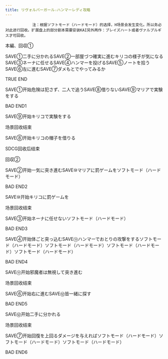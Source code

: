 ```yaml
---
title: リヴォルバーガール☆ハンマーレディ攻略
---
```


                注：根据ソフトモード（ハードモード）的选择，H场景会发生变化。所以务必对此进行回收。扩展盘上的部分剧本需要安装KAI另外两作：ブレイズハート或者ヴァルプルギス才可回收。

本編、回収①

SAVE①二手に分かれるSAVE②一部屋づつ確実に進むキリコの様子が気になるSAVE③ネーナに任せるSAVE④ハンマーを投げるSAVE⑤ノートを拾うSAVE⑥左に進むSAVE⑦ダメもとでやってみるか

TRUE END

SAVE①开始危険は犯さず、二人で追うSAVE⑧借りないSAVE⑨マリアで実験をする

BAD END1

SAVE⑨开始キリコで実験をする

场景回收结束

SAVE⑧开始キリコの帽子を借りる

SDCG回收后结束

回収②

SAVE②开始一気に突き進むSAVE⑩マリアに罰ゲームをソフトモード（ハードモード）

BAD END2

SAVE⑩开始キリコに罰ゲームを

场景回收结束

SAVE③开始ネーナに任せないソフトモード（ハードモード）

BAD END3

SAVE④开始体ごと突っ込むSAVE⑪ハンマーでおとりの攻撃をするソフトモード（ハードモード）ソフトモード（ハードモード）ソフトモード（ハードモード）ソフトモード（ハードモード）

BAD END4

SAVE⑪开始邪魔者は無視して突き進む

场景回收结束

SAVE⑥开始右に進むSAVE⑫皆一緒に探す

BAD END5

SAVE⑫开始二手に分かれる

场景回收结束

SAVE⑦开始回復を上回るダメージを与えればソフトモード（ハードモード）ソフトモード（ハードモード）ソフトモード（ハードモード）

BAD END6
              
